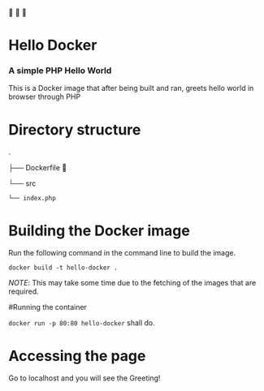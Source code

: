 :whale: :whale2: :whale:

# Hello Docker
### A simple PHP Hello World

This is a Docker image that after being built and ran, greets hello world in browser through PHP

# Directory structure
.

├── Dockerfile :whale2:

└── src

    └── index.php

# Building the Docker image

Run the following command in the command line to build the image.

```docker build -t hello-docker .```

*NOTE*: This may take some time due to the fetching of the images that are required.

#Running the container

```docker run -p 80:80 hello-docker``` shall do.

# Accessing the page

Go to localhost and you will see the Greeting! 


